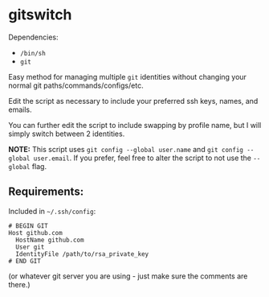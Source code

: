 # gitswitch

Dependencies:

- `/bin/sh`
- `git`

Easy method for managing multiple `git` identities without changing your normal git paths/commands/configs/etc.

Edit the script as necessary to include your preferred ssh keys, names, and emails.

You can further edit the script to include swapping by profile name, but I will simply switch between 2 identities.

**NOTE:** This script uses `git config --global user.name` and `git config --global user.email`.  If you prefer, feel free to alter the script to not use the `--global` flag.

## Requirements:

Included in `~/.ssh/config`:

```
# BEGIN GIT
Host github.com
  HostName github.com
  User git
  IdentityFile /path/to/rsa_private_key
# END GIT
```

(or whatever git server you are using - just make sure the comments are there.)
